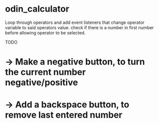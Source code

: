 # odin_calculator

Loop through operators and add event listeners that change
operator variable to said operators value.
check if there is a number in first number before allowing operator to be selected.


TODO
# -> Make a negative button, to turn the current number negative/positive
# -> Add a backspace button, to remove last entered number
